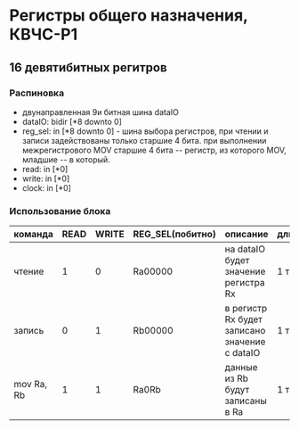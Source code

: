 # Регистры общего назначения, КВЧС-Р1
## 16 девятибитных регитров
### Распиновка

* двунаправленная 9и битная шина dataIO
* dataIO: bidir [*8 downto 0]
* reg_sel: in [*8 downto 0] - шина выбора регистров, при чтении и записи задействованы только старшие 4 бита. при выполнении межрегистрового MOV старшие 4 бита -- регистр, из которого MOV, младшие -- в который.  
* read: in [*0]
* write: in [*0]
* clock: in [*0]

### Использование блока

| команда | READ | WRITE | REG_SEL(побитно) | описание | длительность |  
| --- | --- | --- | --- | --- | --- |
| чтение | 1 | 0 | Ra00000 | на dataIO будет значение регистра Rx | 1 такт |  
| запись | 0 | 1 | Rb00000 | в регистр Rx будет записано значение с dataIO | 1 такт |  
| mov Ra, Rb | 1 | 1 | Ra0Rb | данные из Rb будут записаны в Ra | 1 такт |  

